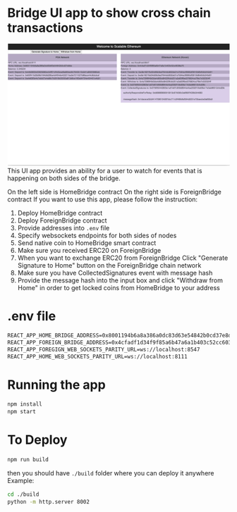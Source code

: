 # Bridge UI app to show cross chain transactions
![](./example.png)
This UI app provides an ability for a user to watch for events that is 
happening on both sides of the bridge.

On the left side is HomeBridge contract
On the right side is ForeignBridge contract
If you want to use this app, please follow the instruction:

1. Deploy HomeBridge contract
2. Deploy ForeignBridge contract
3. Provide addresses into `.env` file
4. Specify websockets endpoints for both sides of nodes
5. Send native coin to HomeBridge smart contract
6. Make sure you received ERC20 on ForeignBridge
7. When you want to exchange ERC20 from ForeignBridge Click
"Generate Signature to Home" button on the ForeignBridge chain network
8. Make sure you have CollectedSignatures event with message hash
9. Provide the message hash into the input box and click
"Withdraw from Home" in order to get locked coins from HomeBridge to your address

# .env file
```
REACT_APP_HOME_BRIDGE_ADDRESS=0x8001194b6a8a386a0dc83d63e54842b0cd37e8de
REACT_APP_FOREIGN_BRIDGE_ADDRESS=0x4cfadf1d34f9f85a6b47a6a1b403c52cc6038a70
REACT_APP_FOREGIGN_WEB_SOCKETS_PARITY_URL=ws://localhost:8547
REACT_APP_HOME_WEB_SOCKETS_PARITY_URL=ws://localhost:8111
```

# Running the app
```bash
npm install
npm start
```

# To Deploy
```bash
npm run build
```
then you should have `./build` folder where you can deploy it anywhere
Example:
```bash
cd ./build
python -m http.server 8002
```

